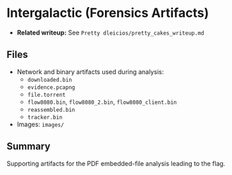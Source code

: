 # Intergalactic (Forensics Artifacts)

- **Related writeup:** See `Pretty dleicios/pretty_cakes_writeup.md`

## Files

- Network and binary artifacts used during analysis:
  - `downloaded.bin`
  - `evidence.pcapng`
  - `file.torrent`
  - `flow8080.bin`, `flow8080_2.bin`, `flow8080_client.bin`
  - `reassembled.bin`
  - `tracker.bin`
- Images: `images/`

## Summary

Supporting artifacts for the PDF embedded-file analysis leading to the flag.
